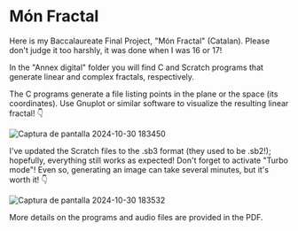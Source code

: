 # Món Fractal

Here is my Baccalaureate Final Project, "Món Fractal" (Catalan). Please don't judge it too harshly, it was done when I was 16 or 17!

In the "Annex digital" folder you will find C and Scratch programs that generate linear and complex fractals, respectively. 

The C programs generate a file listing points in the plane or the space (its coordinates). Use Gnuplot or similar software to visualize the resulting linear fractal! :point_down:

  ![Captura de pantalla 2024-10-30 183450](https://github.com/user-attachments/assets/0b2a9fa2-a87a-4e32-a3bd-e688f47f82de)

I've updated the Scratch files to the .sb3 format (they used to be .sb2!); hopefully, everything still works as expected! Don't forget to activate "Turbo mode"! Even so, generating an image can take several minutes, but it's worth it! 👇

![Captura de pantalla 2024-10-30 183532](https://github.com/user-attachments/assets/9068cc9d-7918-418e-bb11-f8514a2f42f5)

More details on the programs and audio files are provided in the PDF. 

